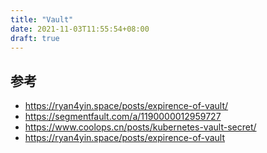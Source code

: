 ```yaml
---
title: "Vault"
date: 2021-11-03T11:55:54+08:00
draft: true
---
```


## 参考

* <https://ryan4yin.space/posts/expirence-of-vault/>
* <https://segmentfault.com/a/1190000012959727>
* <https://www.coolops.cn/posts/kubernetes-vault-secret/>
* <https://ryan4yin.space/posts/expirence-of-vault>
